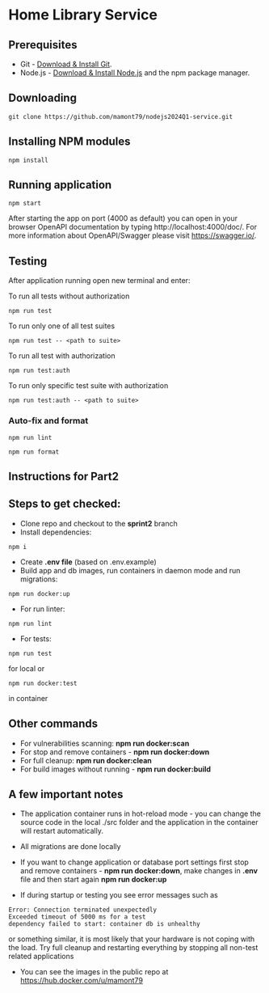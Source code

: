 # Home Library Service

## Prerequisites

- Git - [Download & Install Git](https://git-scm.com/downloads).
- Node.js - [Download & Install Node.js](https://nodejs.org/en/download/) and the npm package manager.

## Downloading

```
git clone https://github.com/mamont79/nodejs2024Q1-service.git
```

## Installing NPM modules

```
npm install
```

## Running application

```
npm start
```

After starting the app on port (4000 as default) you can open
in your browser OpenAPI documentation by typing http://localhost:4000/doc/.
For more information about OpenAPI/Swagger please visit https://swagger.io/.

## Testing

After application running open new terminal and enter:

To run all tests without authorization

```
npm run test
```

To run only one of all test suites

```
npm run test -- <path to suite>
```

To run all test with authorization

```
npm run test:auth
```

To run only specific test suite with authorization

```
npm run test:auth -- <path to suite>
```

### Auto-fix and format

```
npm run lint
```

```
npm run format
```

## Instructions for Part2

## Steps to get checked:

- Clone repo and checkout to the **sprint2** branch
- Install dependencies:

```
npm i
```

- Create **.env file** (based on .env.example)
- Build app and db images, run containers in daemon mode and run migrations:

```
npm run docker:up
```

- For run linter:

```
npm run lint
```

- For tests:

```
npm run test
```

for local or

```
npm run docker:test
```

in container

## Other commands

- For vulnerabilities scanning: **npm run docker:scan**
- For stop and remove containers - **npm run docker:down**
- For full cleanup: **npm run docker:clean**
- For build images without running - **npm run docker:build**

## A few important notes

- The application container runs in hot-reload mode - you can change the source code in the local ./src folder and the application in the container will restart automatically.
- All migrations are done locally
- If you want to change application or database port settings first stop and remove containers - **npm run docker:down**, make changes in **.env** file and then start again **npm run docker:up**

- If during startup or testing you see error messages such as

```
Error: Connection terminated unexpectedly
Exceeded timeout of 5000 ms for a test
dependency failed to start: container db is unhealthy
```

or something similar, it is most likely that your hardware is not coping with the load. Try full cleanup and restarting everything by stopping all non-test related applications

- You can see the images in the public repo at https://hub.docker.com/u/mamont79
